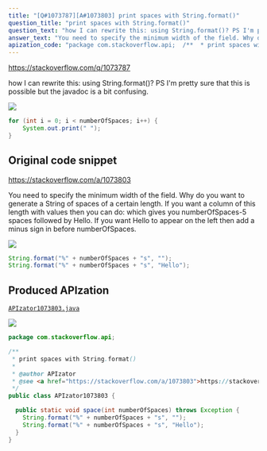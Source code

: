 ```yaml
---
title: "[Q#1073787][A#1073803] print spaces with String.format()"
question_title: "print spaces with String.format()"
question_text: "how I can rewrite this: using String.format()? PS I'm pretty sure that this is possible but the javadoc is a bit confusing."
answer_text: "You need to specify the minimum width of the field. Why do you want to generate a String of spaces of a certain length. If you want a column of this length with values then you can do: which gives you numberOfSpaces-5 spaces followed by Hello. If you want Hello to appear on the left then add a minus sign in before numberOfSpaces."
apization_code: "package com.stackoverflow.api;  /**  * print spaces with String.format()  *  * @author APIzator  * @see <a href=\"https://stackoverflow.com/a/1073803\">https://stackoverflow.com/a/1073803</a>  */ public class APIzator1073803 {    public static void space(int numberOfSpaces) throws Exception {     String.format(\"%\" + numberOfSpaces + \"s\", \"\");     String.format(\"%\" + numberOfSpaces + \"s\", \"Hello\");   } }"
---
```


https://stackoverflow.com/q/1073787

how I can rewrite this:
using String.format()?
PS
I&#x27;m pretty sure that this is possible but the javadoc is a bit confusing.


<div class="code-logo"><img src="/stackoverflow.png" /></div>

```java
for (int i = 0; i < numberOfSpaces; i++) {
    System.out.print(" ");
}
```


## Original code snippet

https://stackoverflow.com/a/1073803

You need to specify the minimum width of the field.
Why do you want to generate a String of spaces of a certain length.
If you want a column of this length with values then you can do:
which gives you numberOfSpaces-5 spaces followed by Hello. If you want Hello to appear on the left then add a minus sign in before numberOfSpaces.

<div class="code-logo"><img src="/stackoverflow.png" /></div>

```java
String.format("%" + numberOfSpaces + "s", "");
String.format("%" + numberOfSpaces + "s", "Hello");
```

## Produced APIzation

[`APIzator1073803.java`](https://github.com/pasqualesalza/apization/raw/main/data/search/APIzator1073803.java)

<div class="code-logo"><img src="/apizator.png" /></div>

```java
package com.stackoverflow.api;

/**
 * print spaces with String.format()
 *
 * @author APIzator
 * @see <a href="https://stackoverflow.com/a/1073803">https://stackoverflow.com/a/1073803</a>
 */
public class APIzator1073803 {

  public static void space(int numberOfSpaces) throws Exception {
    String.format("%" + numberOfSpaces + "s", "");
    String.format("%" + numberOfSpaces + "s", "Hello");
  }
}

```